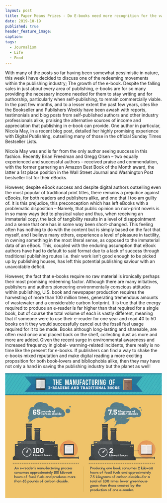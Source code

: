 ```yaml
---
layout: post
title: Paper Means Prizes - Do E-books need more recognition for the valuable work they do?
date: 2019-10-19
published: true
header_feature_image:
caption:
tags:
  - Journalism
  - Life
  - Food
---
```


With many of the posts so far having been somewhat pessimistic in nature, this week I have decided to discuss one of the redeeming movements within the publishing industry; The growth of the e-book. Despite the falling sales in just about every area of publishing, e-books are for so many providing the necessary income needed for them to stay writing and for authorship, particularly when self-publishing, to remain commercially viable. In the past few months, and to a lesser extent the past few years, sites like the Bookseller and Publishers Weekly have been awash with reports, testimonials and blog posts from self-published authors and other industry professionals alike, praising the alternative sources of income and appreciation that publishing in e-book can provide. One author in particular, Nicola May, in a recent blog post, detailed her highly promising experience with Digital Publishing, outselling many of those in the official Sunday Times Bestseller Lists.

Nicola May was and is far from the only author seeing success in this fashion. Recently Brian Freedman and Gregg Olsen – two equally experienced and successful authors – received praise and commendation, with the former garnering an Amazon Best Book of the Month award, the latter a 1st place position in the Wall Street Journal and Washington Post bestseller list for their eBooks.

However, despite eBook success and despite digital authors outselling even the most popular of traditional print titles, there remains a prejudice against eBooks, for both readers and publishers alike, and one that I too am guilty of. It is this prejudice, this preconception which has left eBooks with a problematic disposition – Namely, that public opinion on non-print novels is in so many ways tied to physical value and thus, when receiving an immaterial copy, the lack of tangibility results in a level of disappointment and a sense that one has in some way been short-changed. This feeling often has nothing to do with the content but is simply based on the fact that myself, and I believe many others, experience a level of pleasure in tactility, in owning something in the most literal sense, as opposed to the immaterial data of an eBook. This, coupled with the enduring assumption that eBook authors have had to default to said format due to a lack of success through traditional publishing routes i.e. their work isn’t good enough to be picked up by publishing houses, has left this potential publishing saviour with an unavoidable deficit.

However, the fact that e-books require no raw material is ironically perhaps their most promising redeeming factor.  Although there are many initiatives, publishers and authors pioneering environmentally conscious attitudes within publishing, U.S. book and newspaper production requires the harvesting of more than 100 million trees, generating tremendous amounts of wastewater and a considerable carbon footprint. It is true that the energy required to produce an e-reader is far higher than that required for a single book, but of course the total volume of each is vastly different, meaning that if someone were to use their e-reader for one year and read 40 to 50 books on it they would successfully cancel out the fossil fuel usage required for it to be made. Books although long-lasting and shareable, are often read once and placed back on the shelf, collecting dust as more and more are added.
Given the recent surge in environmental awareness and increased frequency in global- warming-related incidents, there really is no time like the present for e-books. If publishers can find a way to shake the e-books mixed reputation and make digital reading a more exciting proposition for both book-lovers and bibliophobia alike, then they may have not only a hand in saving the publishing industry but the planet as well!

[![](/_uploads/ereaders-002.jpg)](/_uploads/ereaders-002.jpg)
